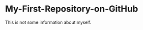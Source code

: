 My-First-Repository-on-GitHub
=============================
This is not some information about myself.
